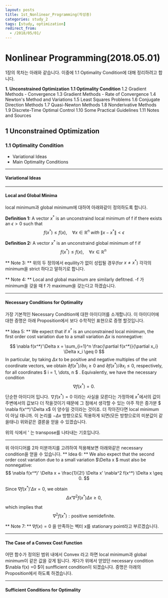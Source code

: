 ```yaml
---
layout: posts
title: 1st_Nonlinear_Programming(작성중)
categories: study_2
tags: [study, optimization]
redirect_from:
  - /2018/05/01/
---
```



# Nonlinear Programming(2018.05.01)

1장의 목차는 아래와 같습니다. 이중에 1.1 Optimality Condition에 대해 정리하려고 합니다.

**1. Unconstrained Optimization**
**1.1 Optimality Condition**
1.2 Gradient Methods - Convergence
1.3 Gradient Methods - Rate of Convergence
1.4 Newton's Method and Variations
1.5 Least Squares Problems
1.6 Conjugate Direction Methods
1.7 Quasi-Newton Methods
1.8 Nonderivative Methods
1.9 Discrete-Time Optimal Control
1.10 Some Practical Guidelines
1.11 Notes and Sources


## 1 Unconstrained Optimization
### 1.1 Optimality Condition

- Variational Ideas
- Main Optimality Conditions

___
#### Variational Ideas
___
#### Local and Global Minima
local minimum과 global minimum에 대하여 아래와같이 정의하도록 합니다.

**Definition 1:** A vector $x^*$ is an unconstraind local minimum of f if there exists an $\epsilon >0$ such that
$$ f(x^*) \leq f(x), \quad \forall x \in \mathbb{R}^n \;  with \; \lVert x-x^* \rVert < \epsilon  $$

**Definition 2:** A vector $x^*$ is an unconstraind global minimum of f if
$$ f(x^*) \leq f(x), \quad \forall x \in \mathbb{R}^n \;   $$

** Note 3: ** 위의 두 정의에서 equility가 없이 성립될 경우(for $x \neq x^*$) 각각의 minimum을 strict 하다고 말하기로 합니다.

** Note 4: ** Local and global maximum are similarly defitned. -f 가 minimum을 갖을 때 f 가 maximum을 갖는다고 하겠습니다.

___
#### Necessary Conditions for Optimality

가장 기본적인 Necessary Condition에 대한 아이디어를 소개합니다. 이 아이디어에 대한 증명은 아래 Proposition에서 보다 수학적인 표현으로 증명 할것입니다.

** Idea 5: **
We expect that if $x^*$ is an unconstrained local minimum, the first order cost variation due to a small variation $\Delta x$ is nonnegative:

$$ \nabla f(x^*)'\Delta x = \sum_{i=1}^n \frac{\partial f(x^*)}{\partial x_i} \Delta x_i \geq 0 $$
In particular, by taking $\Delta x$ to be positive and negative multiples of the unit coordinate vectors, we obtain $\partial f(x^*) / \partial x_i \geq 0$ and $\partial f(x^*) / \partial x_i \leq 0$, respectively, for all coordinates $ i = 1, \dots, n $ . Equivalently, we have the necessary condition
$$ \nabla f(x^*) = 0.  $$

단순한 아이디어 입니다. $\nabla f(x^*) = 0$ 이라는 사실을 모른다는 가정하에 $x^*$에서의 값이 주변에서의 값보다 더 작을것이기 때문에 그 점에서 생각할 수 있는 아주 작은 증가분 $ \nabla f(x^*)'\Delta x$ 이 양수일 것이라는 것이죠. 더 작아진다면 local minimum이 아닐 태니까. 이 논리를 $-\Delta x$ 방향으로도 적용하게 되면(모든 방향으로의 미분값이 같을태니) 위와같은 결론을 얻을 수 있겠습니다.

위의 식에서 ' 는 transpose를 나타내는 기호입니다.
___
위 아이디어를 2차 미분까지를 고려하여 적용해보면 아래와같은 necessary condition을 얻을 수 있습니다.
** Idea 6: **
We also expect that the second order cost variation due to a small variation $\Delta x $ must also be nonnegative:
$$ \nabla f(x^*)' \Delta x + \frac{1}{2!} \Delta x' \nabla^2 f(x^*) \Delta x \geq 0. $$

Since $\nabla f(x^*)' \Delta x = 0$, we obtain
$$ \Delta x' \nabla^2 f(x^*) \Delta x \geq 0, $$

which implies that
$$ \nabla^2 f(x^*) : \text{positive semidefinite.}$$

** Note 7: ** $\nabla f(x) = 0$ 을 만족하는 벡터 x를 stationary point라고 부르겠습니다.
___
#### The Case of a Convex Cost Function

어떤 함수가 정의된 범위 내에서 Convex 라고 하면 local minimum과 global minimum이 같은 값을 갖게 됩니다. 게다가 위에서 얻었던 necessary condition $\nabla f(x) =0 $이 sunfficient condition이 되겠습니다. 증명은 아래의 Proposition에서 하도록 하겠습니다.
___
#### Sufficient Conditions for Optimality
